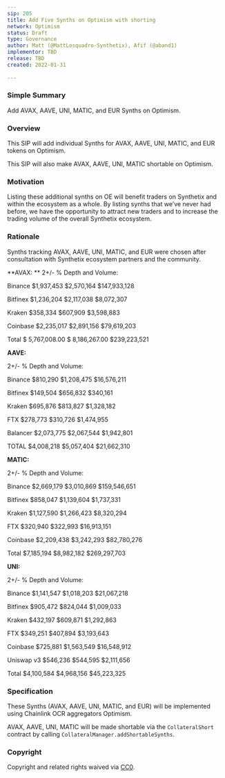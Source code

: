 ```yaml
---
sip: 205
title: Add Five Synths on Optimism with shorting
network: Optimism
status: Draft
type: Governance
author: Matt (@MattLosquadro-Synthetix), Afif (@aband1)
implementor: TBD
release: TBD 
created: 2022-01-31
  
---
```


### Simple Summary

Add AVAX, AAVE, UNI, MATIC, and EUR Synths on Optimism.

### Overview

This SIP will add individual Synths for AVAX, AAVE, UNI, MATIC, and EUR tokens on Optimism.

This SIP will also make AVAX, AAVE, UNI, MATIC shortable on Optimism.

### Motivation

Listing these additional synths on OE will benefit traders on Synthetix and within the ecosystem as a whole. By listing synths that we’ve never had before, we have the opportunity to attract new traders and to increase the trading volume of the overall Synthetix ecosystem.

### Rationale

Synths tracking AVAX, AAVE, UNI, MATIC, and EUR  were chosen after consultation with Synthetix ecosystem partners and the community.


**AVAX:
**
2+/- % Depth and Volume: 

Binance
$1,937,453
$2,570,164
$147,933,128

Bitfinex
$1,236,204
$2,117,038
$8,072,307

Kraken
$358,334
$607,909
$3,598,883

Coinbase 
$2,235,017
$2,891,156
$79,619,203

Total
$ 5,767,008.00
$ 8,186,267.00
$239,223,521

**AAVE:**

2+/- % Depth and Volume: 

Binance
$810,290
$1,208,475
$16,576,211

Bitfinex
$149,504
$656,832
$340,161

Kraken
$695,876
$813,827
$1,328,182

FTX 
$278,773
$310,726
$1,474,955

Balancer
$2,073,775
$2,067,544
$1,942,801

TOTAL
$4,008,218
$5,057,404
$21,662,310

**MATIC:**

2+/- % Depth and Volume: 

Binance
$2,669,179
$3,010,869
$159,546,651

Bitfinex
$858,047
$1,139,604
$1,737,331

Kraken
$1,127,590
$1,266,423
$8,320,294

FTX 
$320,940
$322,993
$16,913,151

Coinbase
$2,209,438
$3,242,293
$82,780,276

Total
$7,185,194
$8,982,182
$269,297,703

**UNI:**

2+/- % Depth and Volume: 

Binance
$1,141,547
$1,018,203
$21,067,218

Bitfinex
$905,472
$824,044
$1,009,033

Kraken
$432,197
$609,871
$1,292,863

FTX 
$349,251
$407,894
$3,193,643

Coinbase
$725,881
$1,563,549
$16,548,912

Uniswap  v3
$546,236
$544,595
$2,111,656

Total
$4,100,584
$4,968,156
$45,223,325

### Specification

These Synths (AVAX, AAVE, UNI, MATIC, and EUR) will be implemented using Chainlink OCR aggregators Optimism.

AVAX, AAVE, UNI, MATIC will be made shortable via the `CollateralShort` contract by calling `CollateralManager.addShortableSynths`.

### Copyright

Copyright and related rights waived via [CC0](https://creativecommons.org/publicdomain/zero/1.0/).

